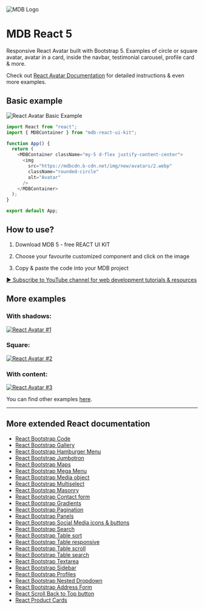 ![MDB Logo](https://mdbootstrap.com/img/Marketing/general/logo/medium/mdb-react.png)

# MDB React 5

Responsive React Avatar built with Bootstrap 5. Examples of circle or square avatar, avatar in a card, inside the navbar, testimonial carousel, profile card & more.

Check out [React Avatar Documentation](https://mdbootstrap.com/docs/react/extended/avatar) for detailed instructions & even more examples.

## Basic example
![React Avatar Basic Example](https://user-images.githubusercontent.com/108793661/183424034-474ba2d2-04aa-4fbb-a75e-483a2720419d.png)
```js
import React from "react";
import { MDBContainer } from "mdb-react-ui-kit";

function App() {
  return (
    <MDBContainer className="my-5 d-flex justify-content-center">
      <img
        src="https://mdbcdn.b-cdn.net/img/new/avatars/2.webp"
        className="rounded-circle"
        alt="Avatar"
      />
    </MDBContainer>
  );
}

export default App;
```


## How to use?

1. Download MDB 5 - free REACT UI KIT

2. Choose your favourite customized component and click on the image

3. Copy & paste the code into your MDB project

[▶️ Subscribe to YouTube channel for web development tutorials & resources](https://www.youtube.com/MDBootstrap?sub_confirmation=1)

## More examples
### With shadows:
[![React Avatar #1](https://user-images.githubusercontent.com/108793661/183424427-cb6d1cf1-e062-48ed-af96-bea42d1686fe.png)](https://mdbootstrap.com/docs/react/extended/avatar#section-with-shadows)
### Square:
[![React Avatar #2](https://user-images.githubusercontent.com/108793661/183424570-566c85b6-776b-4086-9117-df77f7b811a8.png)](https://mdbootstrap.com/docs/react/extended/avatar#section-square)
### With content:
[![React Avatar #3](https://user-images.githubusercontent.com/108793661/183424682-9f96fdb3-36f3-429a-a9c1-40ba408e1f36.png)](https://mdbootstrap.com/docs/react/extended/avatar#section-with-content)

You can find other examples [here](https://mdbootstrap.com/docs/react/extended/avatar).

<hr>

## More extended React documentation
<ul>
<li><a href="https://mdbootstrap.com/docs/react/extended/code/">React Bootstrap Code</a></li>
<li><a href="https://mdbootstrap.com/docs/react/extended/gallery/">React Bootstrap Gallery</a></li>
<li><a href="https://mdbootstrap.com/docs/react/extended/hamburger-menu/">React Bootstrap Hamburger Menu</a></li>
<li><a href="https://mdbootstrap.com/docs/react/extended/jumbotron/">React Bootstrap Jumbotron</a></li>
<li><a href="https://mdbootstrap.com/docs/react/extended/maps/">React Bootstrap Maps</a></li>
<li><a href="https://mdbootstrap.com/docs/react/extended/mega-menu//">React Bootstrap Mega Menu</a></li>
<li><a href="https://mdbootstrap.com/docs/react/extended/media-object/">React Bootstrap Media object</a></li>
<li><a href="https://mdbootstrap.com/docs/react/extended/multiselect/">React Bootstrap Multiselect</a></li>
<li><a href="https://mdbootstrap.com/docs/react/extended/masonry/">React Bootstrap Masonry</a></li>
<li><a href="https://mdbootstrap.com/docs/react/extended/contact/">React Bootstrap Contact form</a></li>
<li><a href="https://mdbootstrap.com/docs/react/extended/gradients/">React Bootstrap Gradients</a></li>
<li><a href="https://mdbootstrap.com/docs/react/extended/pagination/">React Bootstrap Pagination</a></li>
<li><a href="https://mdbootstrap.com/docs/react/extended/panels/">React Bootstrap Panels</a></li>
<li><a href="https://mdbootstrap.com/docs/react/extended/social-media/">React Bootstrap Social Media icons & buttons</a></li>
<li><a href="https://mdbootstrap.com/docs/react/extended/search/">React Bootstrap Search</a></li>
<li><a href="https://mdbootstrap.com/docs/react/extended/table-sort/">React Bootstrap Table sort</a></li>
<li><a href="https://mdbootstrap.com/docs/react/extended/table-responsive/">React Bootstrap Table responsive</a></li>
<li><a href="https://mdbootstrap.com/docs/react/extended/table-scroll/">React Bootstrap Table scroll</a></li>
<li><a href="https://mdbootstrap.com/docs/react/extended/table-search/">React Bootstrap Table search</a></li>
<li><a href="https://mdbootstrap.com/docs/react/extended/textarea/">React Bootstrap Textarea</a></li>
<li><a href="https://mdbootstrap.com/docs/react/extended/sidebar/">React Bootstrap Sidebar</a></li>
<li><a href="https://mdbootstrap.com/docs/react/extended/profiles/">React Bootstrap Profiles</a></li>
<li><a href="https://mdbootstrap.com/docs/react/extended/dropdown-multilevel/">React Bootstrap Nested Dropdown</a></li>
<li><a href="https://mdbootstrap.com/docs/react/extended/bootstrap-address-form/">React Bootstrap Address Form</a></li>
<li><a href="https://mdbootstrap.com/docs/react/extended/back-to-top">React Scroll Back to Top button</a></li>
<li><a href="https://mdbootstrap.com/docs/react/extended/product-cards">React Product Cards</a></li>
</ul>
